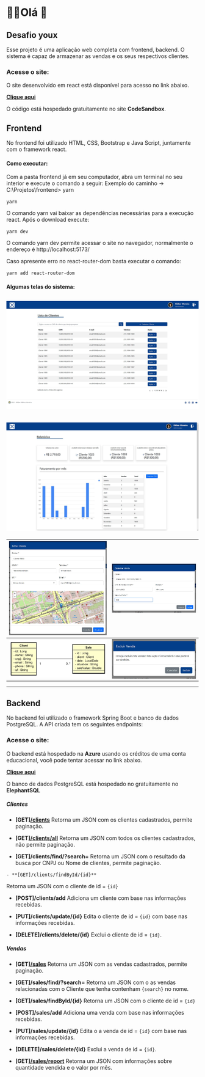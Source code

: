 
# 👨‍💻Olá 👋
## Desafio youx
Esse projeto é uma aplicação web completa com frontend, backend.
O sistema é capaz de armazenar as vendas e os seus respectivos clientes.


### Acesse o site:
O site desenvolvido em react está disponível para acesso no link abaixo.

[**Clique aqui**](https://wnzsnh-5173.preview.csb.app/)

O código está hospedado gratuitamente no site **CodeSandbox**.

## Frontend
No frontend foi utilizado HTML, CSS, Bootstrap e Java Script, juntamente com o framework react.

#### Como executar:
Com a pasta frontend já em seu computador, abra um terminal no seu interior e execute o comando a seguir:
Exemplo do caminho -> C:\Projetos\frontend> yarn

    yarn
    
   O comando yarn vai baixar as dependências necessárias para a execução react.
   Após o download execute:
   

    yarn dev
   O comando yarn dev permite acessar o site no navegador, normalmente o endereço é  http://localhost:5173/
   
Caso apresente erro no react-router-dom basta executar o comando:
```
yarn add react-router-dom
```

#### Algumas telas do sistema:
![enter image description here](https://raw.githubusercontent.com/kleber0a0m/links-youtube/main/imagens/d030h5q4.JPG)
-------------------------------------
![enter image description here](https://raw.githubusercontent.com/kleber0a0m/links-youtube/main/imagens/7ajmef89.JPG)
-----------------------------------
| ![enter image description here](https://raw.githubusercontent.com/kleber0a0m/links-youtube/main/imagens/91d83jks.JPG) | ![enter image description here](https://raw.githubusercontent.com/kleber0a0m/links-youtube/main/imagens/937rcyx5.JPG) |
|--|--|
| ![enter image description here](https://raw.githubusercontent.com/kleber0a0m/links-youtube/main/imagens/4558x48x.JPG) | ![enter image description here](https://raw.githubusercontent.com/kleber0a0m/links-youtube/main/imagens/6n67ab4e.JPG) |
-----------------------------------


## Backend
No backend foi utilizado o framework Spring Boot e banco de dados PostgreSQL. 
A API criada tem os seguintes endpoints:

### Acesse o site:
O backend está hospedado na **Azure** usando os créditos de uma conta educacional, você pode tentar acessar no link abaixo.

[**Clique aqui**](https://desafio-youx.azurewebsites.net/clients/all)

O banco de dados PostgreSQL está hospedado no gratuitamente no **ElephantSQL**

##### Clientes

 - **[GET][/clients](https://desafio-youx.azurewebsites.net/clients)**
 Retorna um JSON com os clientes cadastrados, permite paginação.

  - **[GET][/clients/all](https://desafio-youx.azurewebsites.net/clients/all)**
 Retorna um JSON com todos os clientes cadastrados, não permite paginação.
 
   - **[GET]/clients/find/?search=**
 Retorna um JSON com o resultado da busca por CNPJ ou Nome de clientes, permite paginação.
 
    - **[GET]/clients/findById/{id}**
 Retorna um JSON com o cliente de id = `{id}`
 
   - **[POST]/clients/add**
Adiciona um cliente com base nas informações recebidas.

   - **[PUT]/clients/update/{id}**
Edita o cliente de id = `{id}` com base nas informações recebidas.

   - **[DELETE]/clients/delete/{id}**
Exclui o cliente de id = `{id}`.

##### Vendas
   - **[GET][/sales](https://desafio-youx.azurewebsites.net/sales)**
 Retorna um JSON com as vendas cadastrados, permite paginação.
 
   - **[GET]/sales/find/?search=**
 Retorna um JSON com o as vendas relacionadas com o Cliente que tenha contenham `{search}` no nome.

   - **[GET]/sales/findById/{id}**
 Retorna um JSON com o cliente de id = `{id}`

   - **[POST]/sales/add**
Adiciona uma venda com base nas informações recebidas.

   - **[PUT]/sales/update/{id}**
Edita o a venda de id = `{id}` com base nas informações recebidas.

   - **[DELETE]/sales/delete/{id}**
Exclui a venda de id = `{id}`.

   - **[GET][/sales/report](https://desafio-youx.azurewebsites.net/sales/report)**
 Retorna um JSON com informações sobre quantidade vendida e o valor por mês.

